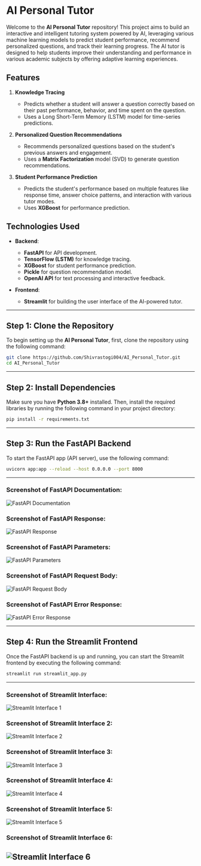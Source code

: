 # AI Personal Tutor

Welcome to the **AI Personal Tutor** repository! This project aims to build an interactive and intelligent tutoring system powered by AI, leveraging various machine learning models to predict student performance, recommend personalized questions, and track their learning progress. The AI tutor is designed to help students improve their understanding and performance in various academic subjects by offering adaptive learning experiences.

## Features

1. **Knowledge Tracing**
   - Predicts whether a student will answer a question correctly based on their past performance, behavior, and time spent on the question.
   - Uses a Long Short-Term Memory (LSTM) model for time-series predictions.
   
2. **Personalized Question Recommendations**
   - Recommends personalized questions based on the student's previous answers and engagement.
   - Uses a **Matrix Factorization** model (SVD) to generate question recommendations.

3. **Student Performance Prediction**
   - Predicts the student's performance based on multiple features like response time, answer choice patterns, and interaction with various tutor modes.
   - Uses **XGBoost** for performance prediction.

## Technologies Used

- **Backend**: 
   - **FastAPI** for API development.
   - **TensorFlow (LSTM)** for knowledge tracing.
   - **XGBoost** for student performance prediction.
   - **Pickle** for question recommendation model.
   - **OpenAI API** for text processing and interactive feedback.

- **Frontend**:
   - **Streamlit** for building the user interface of the AI-powered tutor.

---

## Step 1: Clone the Repository

To begin setting up the **AI Personal Tutor**, first, clone the repository using the following command:

```bash
git clone https://github.com/Shivrastogi004/AI_Personal_Tutor.git
cd AI_Personal_Tutor
```
---
## Step 2: Install Dependencies

Make sure you have **Python 3.8+** installed. Then, install the required libraries by running the following command in your project directory:

```bash
pip install -r requirements.txt
```
---
## Step 3: Run the FastAPI Backend

To start the FastAPI app (API server), use the following command:

```bash
uvicorn app:app --reload --host 0.0.0.0 --port 8000
```
---
### Screenshot of FastAPI Documentation:
![FastAPI Documentation](Screenshot/Screenshot%202025-03-31%20143017.png)

### Screenshot of FastAPI Response:
![FastAPI Response](Screenshot/Screenshot%202025-03-31%20143030.png)

### Screenshot of FastAPI Parameters:
![FastAPI Parameters](Screenshot/Screenshot%202025-03-31%20143037.png)

### Screenshot of FastAPI Request Body:
![FastAPI Request Body](Screenshot/Screenshot%202025-03-31%20143100.png)

### Screenshot of FastAPI Error Response:
![FastAPI Error Response](Screenshot/Screenshot%202025-03-31%20143105.png)

---
## Step 4: Run the Streamlit Frontend

Once the FastAPI backend is up and running, you can start the Streamlit frontend by executing the following command:

```bash
streamlit run streamlit_app.py
```
---
### Screenshot of Streamlit Interface:
![Streamlit Interface 1](Screenshot/Screenshot%202025-03-31%20142736.png)

### Screenshot of Streamlit Interface 2:
![Streamlit Interface 2](Screenshot/Screenshot%202025-03-31%20142756.png)

### Screenshot of Streamlit Interface 3:
![Streamlit Interface 3](Screenshot/Screenshot%202025-03-31%20142808.png)

### Screenshot of Streamlit Interface 4:
![Streamlit Interface 4](Screenshot/Screenshot%202025-03-31%20142824.png)

### Screenshot of Streamlit Interface 5:
![Streamlit Interface 5](Screenshot/Screenshot%202025-03-31%20142883.png)

### Screenshot of Streamlit Interface 6:
![Streamlit Interface 6](Screenshot/Screenshot%202025-03-31%20142843.png)
---








